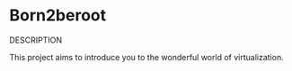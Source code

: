 # Born2beroot

DESCRIPTION

This project aims to introduce you to the wonderful world of virtualization.
